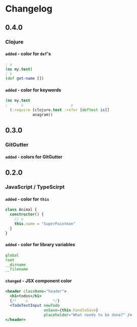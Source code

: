 # Changelog
## 0.4.0
### Clojure
#### `added` - color for `def`'s

```clojure
; v
(ns my.test)
; v
(def get-name [])
```

#### `added` - color for keywords

```clojure
(ns my.test
;      v                     v
  (:require [clojure.test :refer [deftest is]]
            anagram))
```

## 0.3.0
### GitGutter
#### `added` - colors for GitGutter

## 0.2.0
### JavaScript / TypeScirpt
#### `added` - color for `this`

```ts
class Animal {
  constructor() {
    // v
    this.name = "SuperPaintman"
  }
}
```

#### `added` - color for library variables

```ts
global
root
__dirname
__filename
```

#### `changed` - JSX component color

```jsx
<header className="header">
  <h1>todos</h1>
  {/*    v           */}
  <TodoTextInput newTodo
                 onSave={this.handleSave}
                 placeholder="What needs to be done?" />
</header>
```

